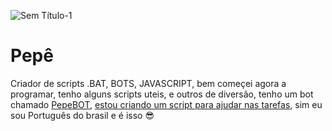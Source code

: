 ![Sem Título-1](https://user-images.githubusercontent.com/81209437/116171811-e122bc80-a6df-11eb-9729-fa818c393c9a.png)

# Pepê

Criador de scripts .BAT, BOTS, JAVASCRIPT, bem começei agora a programar, tenho alguns scripts uteis, e outros de diversão, tenho um bot chamado [PepeBOT](https://discord.com/oauth2/authorize?client_id=816515410441535518&permissions=8&scope=bot), [estou criando um script para ajudar nas tarefas](https://github.com/Pepe-77777/General-Tasks/), sim eu sou Português do brasil e é isso 😎

